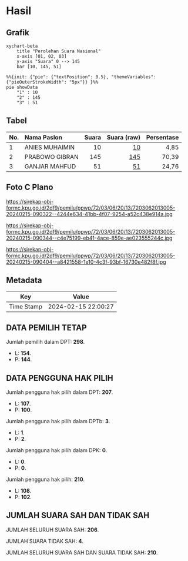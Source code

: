 # Hasil

## Grafik

```mermaid
xychart-beta
    title "Perolehan Suara Nasional"
    x-axis [01, 02, 03]
    y-axis "Suara" 0 --> 145
    bar [10, 145, 51]
```

```mermaid
%%{init: {"pie": {"textPosition": 0.5}, "themeVariables": {"pieOuterStrokeWidth": "5px"}} }%%
pie showData
    "1" : 10
    "2" : 145
    "3" : 51
```

## Tabel

| No. | Nama Paslon    | Suara | Suara (raw) | Persentase |
|:--- |:-------------- | -----:| -----------:| ----------:|
| 1   | ANIES MUHAIMIN | 10    | [10][p-1]   | 4,85       |
| 2   | PRABOWO GIBRAN | 145   | [145][p-2]  | 70,39      |
| 3   | GANJAR MAHFUD  | 51    | [51][p-3]   | 24,76      |


[p-1]: https://github.com/gigit-pemilu/pemilu-2024/blob/main/pilpres/hitung-suara/sub/72-sulawesi-tengah/sub/03-donggala/sub/06-dampelas/sub/2013-parisan-agung/sub/005-tps/sub/paslon-1.txt
[p-2]: https://github.com/gigit-pemilu/pemilu-2024/blob/main/pilpres/hitung-suara/sub/72-sulawesi-tengah/sub/03-donggala/sub/06-dampelas/sub/2013-parisan-agung/sub/005-tps/sub/paslon-2.txt
[p-3]: https://github.com/gigit-pemilu/pemilu-2024/blob/main/pilpres/hitung-suara/sub/72-sulawesi-tengah/sub/03-donggala/sub/06-dampelas/sub/2013-parisan-agung/sub/005-tps/sub/paslon-3.txt

## Foto C Plano

https://sirekap-obj-formc.kpu.go.id/2df9/pemilu/ppwp/72/03/06/20/13/7203062013005-20240215-090322--4244e634-41bb-4f07-9254-a52c438e914a.jpg

https://sirekap-obj-formc.kpu.go.id/2df9/pemilu/ppwp/72/03/06/20/13/7203062013005-20240215-090344--c4e75199-eb41-4ace-859e-ae023555244c.jpg

https://sirekap-obj-formc.kpu.go.id/2df9/pemilu/ppwp/72/03/06/20/13/7203062013005-20240215-090404--a8421558-1e10-4c3f-93bf-16730e482f8f.jpg


## Metadata

| Key        | Value               |
| ---------- | ------------------- |
| Time Stamp | 2024-02-15 22:00:27 |


## DATA PEMILIH TETAP

Jumlah pemilih dalam DPT: **298**.
 * L: **154**.
 * P: **144**.

## DATA PENGGUNA HAK PILIH

Jumlah pengguna hak pilih dalam DPT: **207**.
 * L: **107**.
 * P: **100**.

Jumlah pengguna hak pilih dalam DPTb: **3**.
 * L: **1**.
 * P: **2**.

Jumlah pengguna hak pilih dalam DPK: **0**.
 * L: **0**.
 * P: **0**.

Jumlah pengguna hak pilih: **210**.
 * L: **108**.
 * P: **102**.

## JUMLAH SUARA SAH DAN TIDAK SAH

JUMLAH SELURUH SUARA SAH: **206**.

JUMLAH SUARA TIDAK SAH: **4**.

JUMLAH SELURUH SUARA SAH DAN SUARA TIDAK SAH: **210**.


